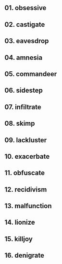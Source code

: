 ## 01. obsessive

## 02. castigate

## 03. eavesdrop

## 04. amnesia

## 05. commandeer

## 06. sidestep

## 07. infiltrate

## 08. skimp

## 09. lackluster

## 10. exacerbate

## 11. obfuscate

## 12. recidivism

## 13. malfunction

## 14. lionize

## 15. killjoy

## 16. denigrate